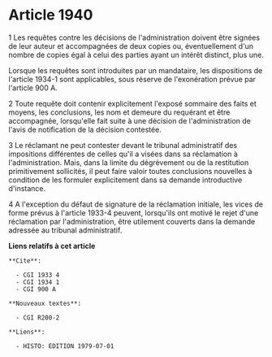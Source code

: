 # Article 1940

1  Les requêtes contre les décisions de l'administration doivent être signées de leur auteur et accompagnées de deux copies
ou, éventuellement d'un nombre de copies égal à celui des parties ayant un intérêt distinct, plus une.

Lorsque les requêtes sont introduites par un mandataire, les dispositions de l'article 1934-1 sont applicables, sous réserve
de l'exonération prévue par l'article 900 A.

2  Toute requête doit contenir explicitement l'exposé sommaire des faits et moyens, les conclusions, les nom et demeure du
requérant et être accompagnée, lorsqu'elle fait suite à une décision de l'administration de l'avis de notification de la
décision contestée.

3  Le réclamant ne peut contester devant le tribunal administratif des impositions différentes de celles qu'il a visées dans
sa réclamation à l'administration. Mais, dans la limite du dégrèvement ou de la restitution primitivement sollicités, il peut
faire valoir toutes conclusions nouvelles à condition de les formuler explicitement dans sa demande introductive d'instance.

4  A l'exception du défaut de signature de la réclamation initiale, les vices de forme prévus à l'article 1933-4 peuvent,
lorsqu'ils ont motivé le rejet d'une réclamation par l'administration, être utilement couverts dans la demande adressée au
tribunal administratif.

**Liens relatifs à cet article**

	**Cite**:

	  - CGI 1933 4
	  - CGI 1934 1
	  - CGI 900 A

	**Nouveaux textes**:

	  - CGI R200-2

	**Liens**:

	  - HISTO: EDITION 1979-07-01
